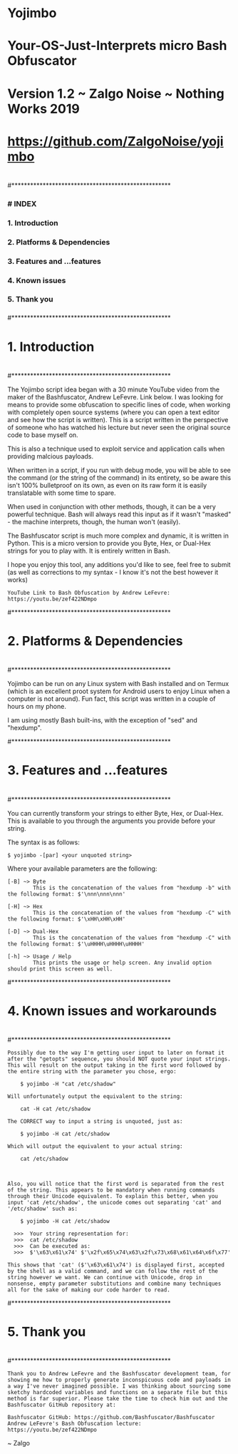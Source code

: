 #    Yojimbo
#
#    Your-OS-Just-Interprets micro Bash Obfuscator
#
#    Version 1.2 ~ Zalgo Noise ~ Nothing Works 2019
#
#    https://github.com/ZalgoNoise/yojimbo
#
#
#***************************************************
###
###     #  INDEX
###     1. Introduction
###     2. Platforms & Dependencies
###     3. Features and ...features
###     4. Known issues
###     5. Thank you
###

#***************************************************
#
#    1. Introduction
#
#***************************************************


The Yojimbo script idea began with a 30 minute YouTube video from the maker of the Bashfuscator, Andrew LeFevre. Link below. I was looking for means to provide some obfuscation to specific lines of code, when working with completely open source systems (where you can open a text editor and see how the script is written). This is a script written in the perspective of someone who has watched his lecture but never seen the original source code to base myself on.

This is also a technique used to exploit service and application calls when providing malcious payloads.

When written in a script, if you run with debug mode, you will be able to see the command (or the string of the command) in its entirety, so be aware this isn't 100% bulletproof on its own, as even on its raw form it is easily translatable with some time to spare.

When used in conjunction with other methods, though, it can be a very powerful technique. Bash will always read this input as if it wasn't "masked" - the machine interprets, though, the human won't (easily).

The Bashfuscator script is much more complex and dynamic, it is written in Python. This is a micro version to provide you Byte, Hex, or Dual-Hex strings for you to play with. It is entirely written in Bash.

I hope you enjoy this tool, any additions you'd like to see, feel free to submit (as well as corrections to my syntax - I know it's not the best however it works)

    YouTube Link to Bash Obfuscation by Andrew LeFevre: https://youtu.be/zef422NDmpo


#***************************************************
#
#   2. Platforms & Dependencies
#
#***************************************************


Yojimbo can be run on any Linux system with Bash installed and on Termux (which is an excellent proot system for Android users to enjoy Linux when a computer is not around). Fun fact, this script was written in a couple of hours on my phone.

I am using mostly Bash built-ins, with the exception of "sed" and "hexdump".



#***************************************************
#
#   3. Features and ...features
#
#***************************************************


You can currently transform your strings to either Byte, Hex, or Dual-Hex. This is available to you through the arguments you provide before your string.

The syntax is as follows:

    $ yojimbo -[par] <your unquoted string>

Where your available parameters are the following:

    [-B] ~> Byte
            This is the concatenation of the values from "hexdump -b" with the following format: $'\nnn\nnn\nnn'

    [-H] ~> Hex
            This is the concatenation of the values from "hexdump -C" with the following format: $'\xHH\xHH\xHH'

    [-D] ~> Dual-Hex
            This is the concatenation of the values from "hexdump -C" with the following format: $'\uHHHH\uHHHH\uHHHH'

    [-h] ~> Usage / Help
            This prints the usage or help screen. Any invalid option should print this screen as well.



#***************************************************
#
#   4. Known issues and workarounds
#
#***************************************************


    Possibly due to the way I'm getting user input to later on format it after the "getopts" sequence, you should NOT quote your input strings.
    This will result on the output taking in the first word followed by the entire string with the parameter you chose, ergo:

        $ yojimbo -H "cat /etc/shadow"

    Will unfortunately output the equivalent to the string:

        cat -H cat /etc/shadow

    The CORRECT way to input a string is unquoted, just as:

        $ yojimbo -H cat /etc/shadow

    Which will output the equivalent to your actual string:

        cat /etc/shadow



    Also, you will notice that the first word is separated from the rest of the string. This appears to be mandatory when running commands through their Unicode equivalent. To explain this better, when you input 'cat /etc/shadow', the unicode comes out separating 'cat' and '/etc/shadow' such as:

        $ yojimbo -H cat /etc/shadow

      >>>  Your string representation for:
      >>>  cat /etc/shadow
      >>>  Can be executed as:
      >>>  $'\x63\x61\x74' $'\x2f\x65\x74\x63\x2f\x73\x68\x61\x64\x6f\x77'

    This shows that 'cat' ($'\x63\x61\x74') is displayed first, accepted by the shell as a valid command, and we can follow the rest of the string however we want. We can continue with Unicode, drop in nonsense, empty parameter substitutions and combine many techniques all for the sake of making our code harder to read.



#***************************************************
#
#   5. Thank you
#
#***************************************************


    Thank you to Andrew LeFevre and the Bashfuscator development team, for showing me how to properly generate inconspicuous code and payloads in a way I've never imagined possible. I was thinking about sourcing some sketchy hardcoded variables and functions on a separate file but this method is far superior. Please take the time to check him out and the Bashfuscator GitHub repository at:

    Bashfuscator GitHub: https://github.com/Bashfuscator/Bashfuscator
    Andrew LeFevre's Bash Obfuscation lecture: https://youtu.be/zef422NDmpo


~ Zalgo
